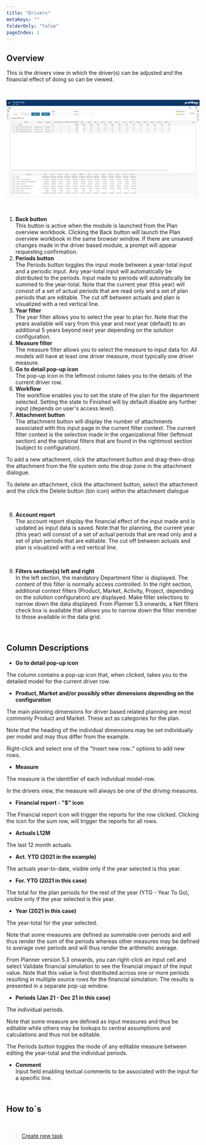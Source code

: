 ```yaml
---
title: "Drivers"
metaKeys: ""
folderOnly: "false"
pageIndex: 1
---
```


## Overview
This is the drivers view in which the driver(s) can be adjusted and the financial effect of doing so can be viewed.

<br/>

![](img/DriverBasedDrivers.JPG)

<br/>

1. **Back button** <br/>
This button is active when the module is launched from the Plan overview workbook. Clicking the Back button will launch the Plan overview workbook in the same browser window. If there are unsaved changes made in the driver based module, a prompt will appear requesting confirmation.
2. **Periods button** <br/>
The Periods button toggles the input mode between a year-total input and a periodic input. Any year-total input will automatically be distributed to the periods. Input made to periods will automatically be summed to the year-total.
Note that the current year (this year) will consist of a set of actual periods that are read only and a set of plan periods that are editable. The cut off between actuals and plan is visualized with a red vertical line.
3. **Year filter** <br/>
The year filter allows you to select the year to plan for. Note that the years available will vary from this year and next year (default) to an additional 5 years beyond next year depending on the solution configuration.
4. **Measure filter** <br/>
The measure filter allows you to select the measure to input data for. All models will have at least one driver measure, most typically one driver measure.
5. **Go to detail pop-up icon** <br/>
The pop-up icon in the leftmost column takes you to the details of the current driver row.
6. **Workflow** <br/>
The workflow enables you to set the state of the plan for the department selected. Setting the state to Finished will by default disable any further input (depends on user's access level).
7. **Attachment button** <br/>
The attachment button will display the number of attachments associated with this input page in the current filter context. The current filter context is the selection made in the organizational filter (leftmost section) and the optional filters that are found in the rightmost section (subject to configuration).

To add a new attachment, click the attachment button and drag-then-drop the attachment from the file system onto the drop zone in the attachment dialogue.

To delete an attachment, click the attachment button, select the attachment and the click the Delete button (bin icon) within the attachment dialogue

<br/>

8. **Account report** <br/>
The account report display the financial effect of the input made and is updated as input data is saved.
Note that for planning, the current year (this year) will consist of a set of actual periods that are read only and a set of plan periods that are editable. The cut off between actuals and plan is visualized with a red vertical line.


<br/>

9. **Filters section(s) left and right** <br/>
In the left section, the mandatory Department filter is displayed. The content of this filter is normally access controlled. In the right section, additional context filters (Product, Market, Activity, Project, depending on the solution configuration) are displayed. Make filter selections to narrow down the data displayed. From Planner 5.3 onwards, a Net filters check box is available that allows you to narrow down the filter member to those available in the data grid.<br/>

<br/>


## Column Descriptions

- **Go to detail pop-up icon**<br/>

The column contains a pop-up icon that, when clicked, takes you to the detailed model for the current driver row.

- **Product, Market and/or possibly other dimensions depending on the configuration**<br/>

The main planning dimensions for driver based related planning are most commonly Product and Market. These act as categories for the plan.

Note that the heading of the individual dimensions may be set individually per model and may thus differ from the example.

Right-click and select one of the "Insert new row.." options to add new rows.

- **Measure**<br/>

The measure is the identifier of each individual model-row.

In the drivers view, the measure will always be one of the driving measures.

- **Financial report - "$" icon**<br/>

The Financial report icon will trigger the reports for the row clicked. Clicking the icon for the sum row, will trigger the reports for all rows.

- **Actuals L12M**<br/>

The last 12 month actuals.

- **Act. YTD (2021 in the example)**<br/>

The actuals year-to-date, visible only if the year selected is this year.

- **For. YTG (2021 in this case)**<br/>

The total for the plan periods for the rest of the year (YTG - Year To Go), visible only if the year selected is this year. 

- **Year (2021 in this case)**<br/>

The year-total for the year selected. 

Note that some measures are defined as summable over periods and will thus render the sum of the periods whereas other measures may be defined to average over periods and will thus render the arithmetic average.  

From Planner version 5.3 onwards, you can right-click an input cell and select Validate financial simulation to see the financial impact of the input value. Note that this value is first distributed across one or more periods resulting in multiple source rows for the financial simulation. The results is presented in a separate pop-up window.

- **Periods (Jan 21 - Dec 21 in this case)**<br/>

The individual periods.

Note that some measure are defined as input measures and thus be editable while others may be lookups to central assumptions and calculations and thus not be editable.

The Periods button toggles the mode of any editable measure between editing the year-total and the individual periods.

- **Comment** <br/>
Input field enabling textual comments to be associated with the input for a specific line.

<br/>

## How to`s

<br/>

> [Create new task](/planner/workbooks/process-and-tasks/tasks/create-edit-task)<br/>



